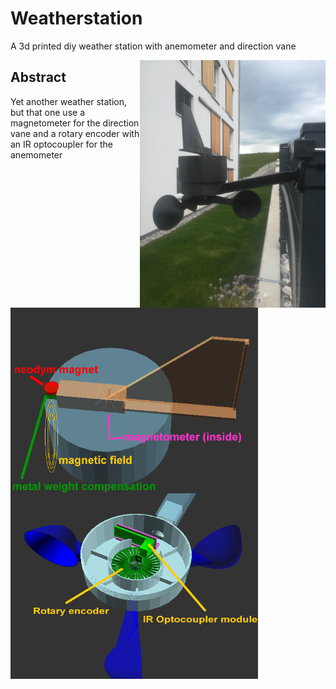 # Weatherstation
A 3d printed diy weather station with anemometer and direction vane 

<img align="right" width="297" height="396" src="https://github.com/nliaudat/weatherstation/blob/main/imgs/finished.jpg">

## Abstract

Yet another weather station, but that one use a magnetometer for the direction vane and a rotary encoder with an IR optocoupler for the anemometer

<img align="left" width="396" height="297" src="https://github.com/nliaudat/weatherstation/blob/main/imgs/direction_vane_schematics.png">
<img align="left" width="396" height="297" src="https://github.com/nliaudat/weatherstation/blob/main/imgs/anemometer_schematics.png">
